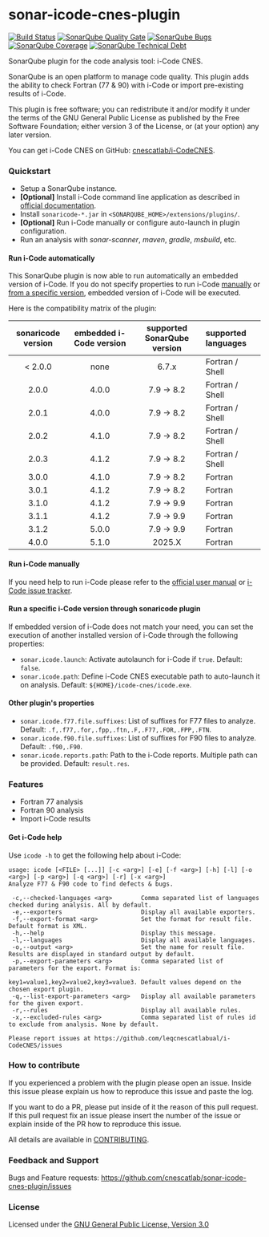 # sonar-icode-cnes-plugin
[![Build Status](https://travis-ci.org/lequal/sonar-icode-cnes-plugin.svg?branch=master)](https://travis-ci.org/lequal/sonar-icode-cnes-plugin)
[![SonarQube Quality Gate](https://sonarcloud.io/api/project_badges/measure?project=fr.cnes.sonar.plugins%3Asonar-icode-cnes-plugin&metric=alert_status)](https://sonarcloud.io/dashboard?id=fr.cnes.sonar.plugins%3Asonar-icode-cnes-plugin)
[![SonarQube Bugs](https://sonarcloud.io/api/project_badges/measure?project=fr.cnes.sonar.plugins%3Asonar-icode-cnes-plugin&metric=bugs)](https://sonarcloud.io/project/issues?id=fr.cnes.sonar.plugins%3Asonar-icode-cnes-plugin&resolved=false&types=BUG)
[![SonarQube Coverage](https://sonarcloud.io/api/project_badges/measure?project=fr.cnes.sonar.plugins%3Asonar-icode-cnes-plugin&metric=coverage)](https://sonarcloud.io/component_measures?id=fr.cnes.sonar.plugins%3Asonar-icode-cnes-plugin&metric=Coverage)
[![SonarQube Technical Debt](https://sonarcloud.io/api/project_badges/measure?project=fr.cnes.sonar.plugins%3Asonar-icode-cnes-plugin&metric=sqale_index)](https://sonarcloud.io/component_measures?id=fr.cnes.sonar.plugins%3Asonar-icode-cnes-plugin&metric=sqale_index)

SonarQube plugin for the code analysis tool: i-Code CNES.

SonarQube is an open platform to manage code quality. This plugin adds the ability to check Fortran (77 & 90) with i-Code or import pre-existing results of i-Code.

This plugin is free software; you can redistribute it and/or modify it under the terms of the GNU General Public License as published by the Free Software Foundation; either version 3 of the License, or (at your option) any later version.

You can get i-Code CNES on GitHub: [cnescatlab/i-CodeCNES](https://github.com/cnescatlab/i-CodeCNES).

### Quickstart
- Setup a SonarQube instance.
- **[Optional]** Install i-Code command line application as described in [official documentation](https://github.com/cnescatlab/i-CodeCNES/wiki/Installation-Manual).
- Install `sonaricode-*.jar` in `<SONARQUBE_HOME>/extensions/plugins/`.
- **[Optional]** Run i-Code manually or configure auto-launch in plugin configuration.
- Run an analysis with *sonar-scanner*, *maven*, *gradle*, *msbuild*, etc.

#### Run i-Code automatically
This SonarQube plugin is now able to run automatically an embedded version of i-Code. If you do not specify properties to run i-Code [manually](#run-i-Code-manually) or [from a specific version](#Run-a-specific-i-Code-version-through-sonaricode-plugin), embedded version of i-Code will be executed.

Here is the compatibility matrix of the plugin:

| sonaricode version | embedded i-Code version | supported SonarQube version | supported languages |
|:------------------:|:-----------------------:|:---------------------------:|:--------------------|
|       < 2.0.0      |           none          |          6.7.x              |   Fortran / Shell   |
|        2.0.0       |          4.0.0          |        7.9 -> 8.2           |   Fortran / Shell   |
|        2.0.1       |          4.0.0          |        7.9 -> 8.2           |   Fortran / Shell   |
|        2.0.2       |          4.1.0          |        7.9 -> 8.2           |   Fortran / Shell   |
|        2.0.3       |          4.1.2          |        7.9 -> 8.2           |   Fortran / Shell   |
|        3.0.0       |          4.1.0          |        7.9 -> 8.2           |       Fortran       |
|        3.0.1       |          4.1.2          |        7.9 -> 8.2           |       Fortran       |
|        3.1.0       |          4.1.2          |        7.9 -> 9.9           |       Fortran       |
|        3.1.1       |          4.1.2          |        7.9 -> 9.9           |       Fortran       |
|        3.1.2       |          5.0.0          |        7.9 -> 9.9           |       Fortran       |
|        4.0.0       |          5.1.0          |        2025.X               |       Fortran       |

#### Run i-Code manually
If you need help to run i-Code please refer to the [official user manual](https://github.com/cnescatlab/i-CodeCNES/wiki/User-Manual) or [i-Code issue tracker](https://github.com/cnescatlab/i-CodeCNES/issues).

#### Run a specific i-Code version through sonaricode plugin
If embedded version of i-Code does not match your need, you can set the execution of another installed version of i-Code through the following properties:
- `sonar.icode.launch`: Activate autolaunch for i-Code if `true`. Default: `false`.
- `sonar.icode.path`: Define i-Code CNES executable path to auto-launch it on analysis. Default: `${HOME}/icode-cnes/icode.exe`.

#### Other plugin's properties
- `sonar.icode.f77.file.suffixes`: List of suffixes for F77 files to analyze. Default: `.f,.f77,.for,.fpp,.ftn,.F,.F77,.FOR,.FPP,.FTN`.
- `sonar.icode.f90.file.suffixes`: List of suffixes for F90 files to analyze. Default: `.f90,.F90`.
- `sonar.icode.reports.path`: Path to the i-Code reports. Multiple path can be provided. Default: `result.res`.

### Features
- Fortran 77 analysis
- Fortran 90 analysis
- Import i-Code results

#### Get i-Code help
Use `icode -h` to get the following help about i-Code:
````
usage: icode [<FILE> [...]] [-c <arg>] [-e] [-f <arg>] [-h] [-l] [-o <arg>] [-p <arg>] [-q <arg>] [-r] [-x <arg>]
Analyze F77 & F90 code to find defects & bugs.

 -c,--checked-languages <arg>        Comma separated list of languages checked during analysis. All by default.
 -e,--exporters                      Display all available exporters.
 -f,--export-format <arg>            Set the format for result file. Default format is XML.
 -h,--help                           Display this message.
 -l,--languages                      Display all available languages.
 -o,--output <arg>                   Set the name for result file. Results are displayed in standard output by default.
 -p,--export-parameters <arg>        Comma separated list of parameters for the export. Format is:
                                     key1=value1,key2=value2,key3=value3. Default values depend on the chosen export plugin.
 -q,--list-export-parameters <arg>   Display all available parameters for the given export.
 -r,--rules                          Display all available rules.
 -x,--excluded-rules <arg>           Comma separated list of rules id to exclude from analysis. None by default.

Please report issues at https://github.com/leqcnescatlabual/i-CodeCNES/issues
````

### How to contribute
If you experienced a problem with the plugin please open an issue. Inside this issue please explain us how to reproduce this issue and paste the log. 

If you want to do a PR, please put inside of it the reason of this pull request. If this pull request fix an issue please insert the number of the issue or explain inside of the PR how to reproduce this issue.

All details are available in [CONTRIBUTING](https://github.com/cnescatlab/sonar-icode-cnes-plugin/blob/master/CONTRIBUTING.md).

### Feedback and Support
Bugs and Feature requests: https://github.com/cnescatlab/sonar-icode-cnes-plugin/issues

### License
Licensed under the [GNU General Public License, Version 3.0](https://www.gnu.org/licenses/gpl.txt)
